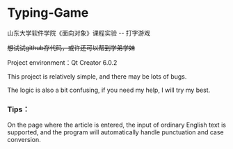 # Typing-Game
山东大学软件学院《面向对象》课程实验 -- 打字游戏

~~想试试github存代码，或许还可以帮到学弟学妹~~

Project environment：Qt Creator 6.0.2

This project is relatively simple, and there may be lots of bugs. 

The logic is also a bit confusing, if you need my help, I will try my best.

### Tips：

On the page where the article is entered, the input of ordinary English text is supported, and the program will automatically handle punctuation and case conversion.
